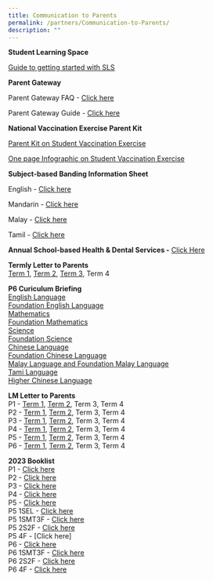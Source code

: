 ```yaml
---
title: Communication to Parents
permalink: /partners/Communication-to-Parents/
description: ""
---
```

**Student Learning Space**

[Guide to getting started with SLS](/files/Annexes%20to%20Letter%20to%20Parents.pdf)

  

**Parent Gateway**

Parent Gateway FAQ -&nbsp;[Click here](/files/Annexes%20to%20Letter%20to%20Parents.pdf)

Parent Gateway Guide -&nbsp;[Click here](/files/Parents%20Gateway%20User%20Guide.pdf)

  

**National Vaccination Exercise Parent Kit**

[Parent Kit on Student Vaccination Exercise](/files/Resource%202%20Parent%20Kit%20on%20Student%20Vaccination%20Exercise.pdf)

[One page Infographic on Student Vaccination Exercise](/files/Resource%203%20One%20page%20Infographic%20on%20Student%20Vaccination%20Exercise.pdf)

  

**Subject-based Banding Information Sheet**

English -&nbsp;[Click here](/files/MOE_SBB_ENG_revised%201%20Mar%202018.pdf)

Mandarin -&nbsp;[Click here](/files/MOE_SBB_CHI_revised%201%20Mar%202018.pdf)

Malay -&nbsp;[Click here](/files/MOE_SBB_ML_revised%201%20Mar%202018.pdf)

Tamil -&nbsp;[Click here](/files/MOE_SBB_TL_revised%201%20Mar%202018.pdf)

**Annual School-based Health &amp; Dental Services -**&nbsp;[Click Here](/files/Letter%20to%20P1%20Parents_Final.pdf)

**Termly Letter to Parents**
<br>
[Term 1](/files/Term%201%20Letter%20to%20Parents%202023.pdf), [Term 2](/files/Term%202%20Letter%20to%20Parents%202023.pdf), [Term 3](/files/2023%20term%203%20letter%20to%20parents%20.pdf), Term 4
  
**P6 Curiculum Briefing**
<br>
[English Language](/files/2023%20p6%20el%20briefing.pdf)
<br>[Foundation English Language](/files/2023%20p6%20fel%20briefing.pdf)
<br>[Mathematics](/files/2023%20p6%20ma%20briefing.pdf)
<br>[Foundation Mathematics](/files/2023%20p6%20fma%20briefing.pdf)
<br>[Science](/files/2023%20p6%20sci%20briefing.pdf)
<br>[Foundation Science](/files/2023%20p6%20fsci%20briefing.pdf)
<br>[Chinese Language](/files/2023%20p6%20cl%20briefing.pdf)
<br>[Foundation Chinese Language](/files/2023%20p6%20fcl%20briefing.pdf)
<br>[Malay Language and Foundation Malay Language](/files/2023%20p6%20ml_fml%20briefing.pdf)
<br>[Tami Language](/files/2023%20p6%20tl%20briefing.pdf)
<br>[Higher Chinese Language](/files/2023%20p6%20hcl%20briefing.pdf)

**LM Letter to Parents**
<br>
P1 -&nbsp;[Term 1](/files/P1%20Term%201%20Level%20Letter%202023.pdf), [Term 2](/files/P1%20Term%202%20Level%20Letter%202023.pdf),&nbsp;Term 3, Term 4
<br>
P2 -&nbsp;[Term 1](/files/P2%20Term%201%20Level%20Letter%202023.pdf), [Term 2](/files/P2%20Term%202%20Level%20Letter%202023.pdf),&nbsp;Term 3,&nbsp;Term 4
<br>
P3 -&nbsp;[Term 1](/files/P3%20Term%201%20Level%20Letter%202023.pdf), [Term 2](/files/P3%20Term%202%20Level%20Letter%202023.pdf),&nbsp;Term 3,&nbsp;Term 4
<br>
P4 -&nbsp;[Term 1](/files/P4%20Term%201%20Level%20Letter%202023.pdf), [Term 2](/files/P4%20Term%202%20Level%20Letter%202023.pdf),&nbsp;Term 3,&nbsp;Term 4
<br>
P5 -&nbsp;[Term 1](/files/P5%20Term%201%20Level%20Letter%202023.pdf), [Term 2](/files/P5%20Term%202%20Level%20Letter%202023.pdf),&nbsp;Term 3,&nbsp;Term 4
<br>
P6 -&nbsp;[Term 1](/files/P6%20Term%201%20Level%20Letter%202023.pdf), [Term 2](/files/P6%20Term%202%20Level%20Letter%202023.pdf),&nbsp;Term 3,&nbsp;Term 4

  

**2023 Booklist**  
P1 -&nbsp;[Click here](/files/Primary%201.pdf)
<br>P2 -&nbsp;[Click here](/files/Primary%202.pdf)
<br>P3 -&nbsp;[Click here](/files/Primary%203.pdf)
<br>P4 -&nbsp;[Click here](/files/Primary%204.pdf)
<br>P5 -&nbsp;[Click here](/files/Primary%205.pdf)
<br>P5 1SEL -&nbsp;[Click here](/files/5%201SEL3F.pdf)
<br>P5 1SMT3F -&nbsp;[Click here](/files/5%201SMT3F.pdf)
<br>P5 2S2F -&nbsp;[Click here](/files/5%202S2F%20(1).pdf)
<br>P5 4F -&nbsp;[Click here]
<br>P6 -&nbsp;[Click here](/files/Primary%206.pdf)
<br>P6 1SMT3F -&nbsp;[Click here](/files/6%201SMT3F.pdf)
<br>P6 2S2F -&nbsp;[Click here](/files/6%202S2F.pdf)
<br>P6 4F -&nbsp;[Click here](/files/6%204F.pdf)